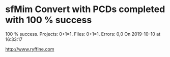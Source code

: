 # sfMim Convert with PCDs completed with 100 % success

100 % success. Projects: 0+1=1.  Files: 0+1=1. Errors: 0,0  On 2019-10-10 at 16:33:17





http://www.ryffine.com
